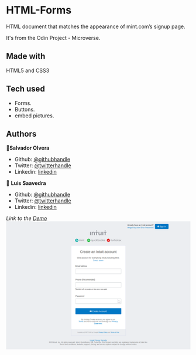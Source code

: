 # HTML-Forms
HTML document that matches the appearance of mint.com’s signup page.

It's from the Odin Project - Microverse.

## Made with
HTML5 and CSS3

## Tech used
* Forms.
* Buttons.
* embed pictures.

## Authors

👤**Salvador Olvera**

- Github: [@githubhandle](https://github.com/Salvador-ON)
- Twitter: [@twitterhandle](https://twitter.com/Salvador_ON)
- Linkedin: [linkedin](https://linkedin.com/in/salvador-o-13894052/
)

👤 **Luis Saavedra**

- Github: [@githubhandle](https://github.com/nriqu322)
- Twitter: [@twitterhandle](https://twitter.com/nriqu322)
- Linkedin: [linkedin](https://linkedin.com/in/luis-saavedra-sanchez/)



*Link to the [Demo](https://raw.githack.com/Salvador-ON/HTML-Forms/master/index.htmll)*
![screen shot](/media/Screenshot_2020-05-08%20Mint's%20Sing%20Up.png)
